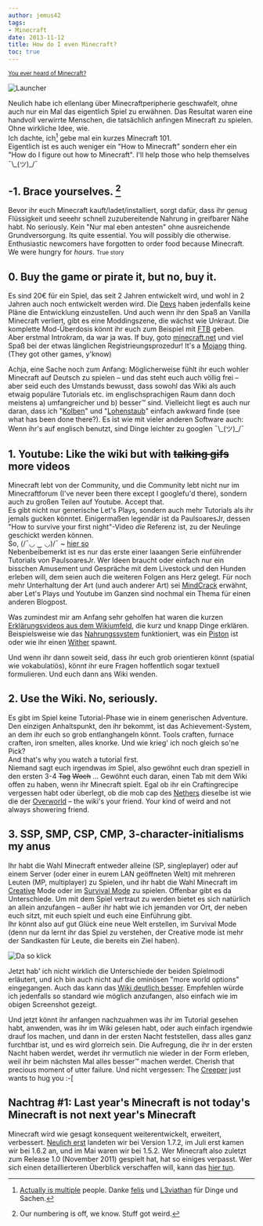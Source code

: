 ```yaml
---
author: jemus42
tags:
- Minecraft
date: 2013-11-12
title: How do I even Minecraft?
toc: true
---
```


<small>[You ever heard of Minecraft?](https://mindcrack.altervista.org/wiki/Phrases#Y)</small>

![Launcher](https://dump.jemu.name/Son0tg3TLk.png)

Neulich habe ich ellenlang über Minecraftperipherie geschwafelt, ohne auch nur ein Mal das eigentlich Spiel zu erwähnen. Das Resultat waren eine handvoll verwirrte Menschen, die tatsächlich anfingen Minecraft zu spielen. Ohne wirkliche Idee, wie.  
Ich dachte, ich[^1] gebe mal ein kurzes Minecraft 101.  
Eigentlich ist es auch weniger ein "How to Minecraft" sondern eher ein "How do I figure out how to Minecraft". I'll help those who help themselves ¯\\\_(ツ)_/¯

<!-- more -->

## -1. Brace yourselves. [^2]

Bevor ihr euch Minecraft kauft/ladet/installiert, sorgt dafür, dass ihr genug Flüssigkeit und seeehr schnell zuzubereitende Nahrung in greifbarer Nähe habt. No seriously. Kein "Nur mal eben antesten" ohne ausreichende Grundversorgung. Its quite essential. You will possibly die otherwise. Enthusiastic newcomers have forgotten to order food because Minecraft. We were hungry for _hours_. <small>True story</small>

## 0. Buy the game or pirate it, but no, buy it.

Es sind 20€ für ein Spiel, das seit 2 Jahren entwickelt wird, und wohl in 2 Jahren auch noch entwickelt werden wird. Die [Devs](https://mojang.com/about/) haben jedenfalls keine Pläne die Entwicklung einzustellen. Und auch wenn ihr den Spaß an Vanilla Minecraft verliert, gibt es eine Moddingszene, die wächst wie Unkraut. Die komplette Mod-Überdosis könnt ihr euch zum Beispiel mit [FTB](https://feed-the-beast.com/) geben.  
Aber erstmal Introkram, da war ja was. 
If buy, goto [minecraft.net](https://minecraft.net/) und viel Spaß bei der etwas länglichen Registrieungsprozedur! It's a [Mojang](https://mojang.com/) thing. (They got other games, y'know)

Achja, eine Sache noch zum Anfang: Möglicherweise fühlt ihr euch wohler Minecraft auf Deutsch zu spielen – und das steht euch auch völlig frei – aber seid euch des Umstands bewusst, dass sowohl das Wiki als auch etwaig populäre Tutorials etc. im englischsprachigen Raum dann doch meistens a) umfangreicher und b) besser™ sind. Vielleicht liegt es auch nur daran, dass ich "[Kolben](https://minecraft.gamepedia.com/Piston)" und "[Lohenstaub](https://minecraft.gamepedia.com/Blaze_Powder)" einfach awkward finde (see what has been done there?). Es ist wie mit vieler anderen Software auch: Wenn ihr's auf englisch benutzt, sind Dinge leichter zu googlen ¯\\\_(ツ)_/¯

## 1. Youtube: Like the wiki but with ~~talking gifs~~ more videos

Minecraft lebt von der Community, und die Community lebt nicht nur im Minecraftforum (I've never been there except I googlefu'd there), sondern auch zu großen Teilen auf Youtube. Accept that.  
Es gibt nicht nur generische Let's Plays, sondern auch mehr Tutorials als ihr jemals gucken könntet. Einigermaßen legendär ist da PaulsoaresJr, dessen "How to survive your first night"-Video _die_ Referenz ist, zu der Neulinge geschickt werden können.   
So, (/¯◡ ‿ ◡)/¯ ~ [hier so](https://www.youtube.com/watch?v=B36Ehzf2cxE)  
Nebenbeibemerkt ist es nur das erste einer laaangen Serie einführender Tutorials von PaulsoaresJr. Wer Ideen braucht oder einfach nur ein bisschen Amusement und Gespräche mit dem Livestock und den Hunden erleben will, dem seien auch die weiteren Folgen ans Herz gelegt. Für noch mehr Unterhaltung der Art (und auch anderer Art) sei [MindCrack](https://mindcrack.altervista.org/wiki/Members_of_the_MindCrack_community) erwähnt, aber Let's Plays und Youtube im Ganzen sind nochmal ein Thema für einen anderen Blogpost.

Was zumindest mir am Anfang sehr geholfen hat waren die kurzen [Erklärungsvideos aus dem Wikiumfeld](https://www.youtube.com/playlist?list=PL683037F976D28CCA), die kurz und knapp Dinge erklären. Beispielsweise wie das [Nahrungssystem](https://minecraft.gamepedia.com/Food) funktioniert, was ein [Piston](https://minecraft.gamepedia.com/Piston) ist oder wie ihr einen [Wither](https://minecraft.gamepedia.com/Wither) spawnt.

Und wenn ihr dann soweit seid, dass ihr euch grob orientieren könnt (spatial wie vokabulatiös), könnt ihr eure Fragen hoffentlich sogar textuell formulieren. Und euch dann ans Wiki wenden.

## 2. Use the Wiki. No, seriously.

Es gibt im Spiel keine Tutorial-Phase wie in einem generischen Adventure. Den einzigen Anhaltspunkt, den ihr bekommt, ist das Achievement-System, an dem ihr euch so grob entlanghangeln könnt. Tools craften, furnace craften, iron smelten, alles knorke. Und wie krieg' ich noch gleich so'ne Pick?  
And that's why you watch a tutorial first.  
Niemand sagt euch irgendwas _im_ Spiel, also gewöhnt euch dran speziell in den ersten 3-4 ~~Tag~~ ~~Woch~~ … Gewöhnt euch daran, einen Tab mit dem Wiki offen zu haben, wenn ihr Minecraft spielt. Egal ob ihr ein Craftingrecipe vergessen habt oder überlegt, ob die mob cap des [Nethers](https://minecraft.gamepedia.com/Nether) dieselbe ist wie die der [Overworld](https://minecraft.gamepedia.com/Overworld) – the wiki's your friend. Your kind of weird and not always showering friend.

## 3. SSP, SMP, CSP, CMP, 3-character-initialisms my anus

Ihr habt die Wahl Minecraft entweder alleine (SP, singleplayer) oder auf einem Server (oder einer in eurem LAN geöffneten Welt) mit mehreren Leuten (MP, multiplayer) zu Spielen, und ihr habt die Wahl Minecraft im [Creative](https://minecraft.gamepedia.com/Creative) Mode oder im [Survival Mode](https://minecraft.gamepedia.com/Survival) zu spielen. Offenbar gibt es da Unterschiede.
Um mit dem Spiel vertraut zu werden bietet es sich natürlich an allein anzufangen – außer ihr habt wie ich jemanden vor Ort, der neben euch sitzt, mit euch spielt und euch eine Einführung gibt.  
Ihr könnt also auf gut Glück eine neue Welt erstellen, im Survival Mode (denn nur da lernt ihr das Spiel zu verstehen, der Creative mode ist mehr der Sandkasten für Leute, die bereits ein Ziel haben).  

![Da so klick](https://dump.jemu.name/SJmzfisoZ6.png)  

Jetzt hab' ich nicht wirklich die Unterschiede der beiden Spielmodi erläutert, und ich bin auch nicht auf die ominösen "more world options" eingegangen. Auch das kann das [Wiki deutlich besser](https://minecraft.gamepedia.com/World_type). Empfehlen würde ich jedenfalls so standard wie möglich anzufangen, also einfach wie im obigen Screenshot gezeigt.

Und jetzt könnt ihr anfangen nachzuahmen was ihr im Tutorial gesehen habt, anwenden, was ihr im Wiki gelesen habt, oder auch einfach irgendwie drauf los machen, und dann in der ersten Nacht feststellen, dass alles ganz furchtbar ist, und es wird glorreich sein. Die Aufregung, die ihr in der ersten Nacht haben werdet, werdet ihr vermutlich nie wieder in der Form erleben, weil ihr beim nächsten Mal alles besser™ machen werdet. Cherish that precious moment of utter failure. Und nicht vergessen: The [Creeper](https://minecraft.gamepedia.com/Creeper) just wants to hug you :-[  

## Nachtrag #1: Last year's Minecraft is not today's Minecraft is not next year's Minecraft

Minecraft wird wie gesagt konsequent weiterentwickelt, erweitert, verbessert.
[Neulich erst](https://minecraft.gamepedia.com/Version_history) landeten wir bei Version 1.7.2, im Juli erst kamen wir bei 1.6.2 an, und im Mai waren wir bei 1.5.2. Wer Minecraft also zuletzt zum Release 1.0 (November 2011) gespielt hat, hat so einiges verpasst. Wer sich einen detaillierteren Überblick verschaffen will, kann das [hier tun](https://minecraft.gamepedia.com/Development_versions).


[^1]: [Actually is multiple](https://knowyourmeme.com/photos/287088-dolan) people. Danke [felis](https://twitter.com/felis_blue) und [L3viathan](https://twitter.com/l3viathan2142) für Dinge und Sachen. 
[^2]: Our numbering is off, we know. Stuff got weird. 
